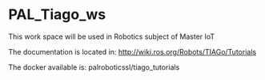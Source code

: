 # PAL_Tiago_ws

This work space will be used in Robotics subject of Master IoT

The documentation is located in: http://wiki.ros.org/Robots/TIAGo/Tutorials

The docker available is: palroboticssl/tiago_tutorials
